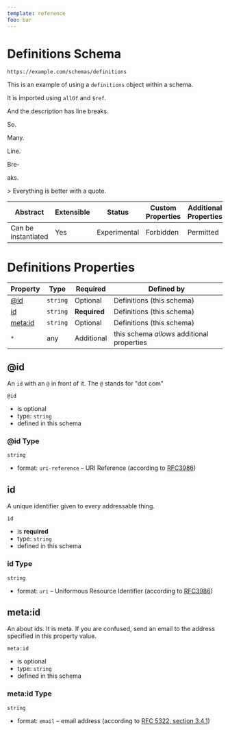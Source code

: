 ```yaml
---
template: reference
foo: bar
---
```


# Definitions Schema

```
https://example.com/schemas/definitions
```

This is an example of using a `definitions` object within a schema.

It is imported using `allOf` and `$ref`.

And the description has line breaks.

So.

Many.

Line.

Bre-

aks.

&gt; Everything is better with a quote.


| Abstract | Extensible | Status | Custom Properties | Additional Properties | Defined In |
|----------|------------|--------|-------------------|-----------------------|------------|
| Can be instantiated | Yes | Experimental | Forbidden | Permitted | [definitions.schema.json](definitions.schema.json) |

# Definitions Properties

| Property | Type | Required | Defined by |
|----------|------|----------|------------|
| [@id](#@id) | `string` | Optional | Definitions (this schema) |
| [id](#id) | `string` | **Required** | Definitions (this schema) |
| [meta:id](#metaid) | `string` | Optional | Definitions (this schema) |
| `*` | any | Additional | this schema *allows* additional properties |

## @id

An `id` with an `@` in front of it. The `@` stands for &#34;dot com&#34;

`@id`
* is optional
* type: `string`
* defined in this schema

### @id Type


`string`
* format: `uri-reference` – URI Reference (according to [RFC3986](https://tools.ietf.org/html/rfc3986))






## id

A unique identifier given to every addressable thing.

`id`
* is **required**
* type: `string`
* defined in this schema

### id Type


`string`
* format: `uri` – Uniformous Resource Identifier (according to [RFC3986](http://tools.ietf.org/html/rfc3986))






## meta:id

An about ids. It is meta. If you are confused, send an email to the address specified in this property value.

`meta:id`
* is optional
* type: `string`
* defined in this schema

### meta:id Type


`string`
* format: `email` – email address (according to [RFC 5322, section 3.4.1](https://tools.ietf.org/html/rfc5322))





